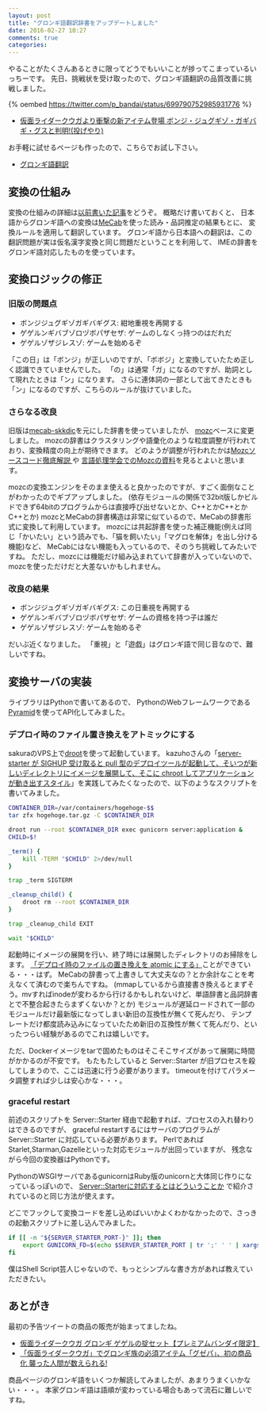 ```yaml
---
layout: post
title: "グロンギ語翻訳辞書をアップデートしました"
date: 2016-02-27 10:27
comments: true
categories: 
---
```


やることがたくさんあるときに限ってどうでもいいことが捗ってこまっているいっちーです。
先日、挑戦状を受け取ったので、グロンギ語翻訳の品質改善に挑戦しました。

{% oembed https://twitter.com/p_bandai/status/699790752985931776 %}

- [仮面ライダークウガより衝撃の新アイテム登場 ボンジ・ジュグギゾ・ガギバギ・グスと判明!(投げやり)](http://nlab.itmedia.co.jp/nl/articles/1602/17/news123.html)

お手軽に試せるページも作ったので、こちらでお試し下さい。

- [グロンギ語翻訳](http://shogo82148.github.io/Grongish/)


<!-- More -->

## 変換の仕組み

変換の仕組みの詳細は[以前書いた記事](http://shogo82148.hatenablog.com/entry/2012/02/11/181441)をどうぞ。
概略だけ書いておくと、
日本語からグロンギ語への変換は[MeCab](http://taku910.github.io/mecab/)を使った読み・品詞推定の結果もとに、
変換ルールを適用して翻訳しています。
グロンギ語から日本語への翻訳は、この翻訳問題が実は仮名漢字変換と同じ問題だということを利用して、
IMEの辞書をグロンギ語対応したものを使っています。

## 変換ロジックの修正

### 旧版の問題点

- ボンジジュグギゾガギバギグス: 紺地重視を再開する
- ゲゲルンギバブゾロヅボパザセザ: ゲームのしなくっ持つのはだれだ
- ゲゲルゾザジレスゾ: ゲームを始めるぞ

「この日」は「ボンジ」が正しいのですが、「ボボジ」と変換していたため正しく認識できていませんでした。
「の」は通常「ガ」になるのですが、助詞として現れたときは「ン」になります。
さらに連体詞の一部として出てきたときも「ン」になるのですが、こちらのルールが抜けていました。


### さらなる改良

旧版は[mecab-skkdic](http://chasen.org/~taku/software/mecab-skkserv/)を元にした辞書を使っていましたが、
[mozc](https://github.com/google/mozc)ベースに変更しました。
mozcの辞書はクラスタリングや語彙化のような粒度調整が行われており、変換精度の向上が期待できます。
どのようが調整が行われたかは[Mozcソースコード徹底解説 ](http://www.slideshare.net/nokuno/tokyotextmining02-mozc)や
[言語処理学会でのMozcの資料](http://www.anlp.jp/proceedings/annual_meeting/2011/pdf_dir/C4-3.pdf)を見るとよいと思います。

mozcの変換エンジンをそのまま使えると良かったのですが、すごく面倒なことがわかったのでギブアップしました。
(依存モジュールの関係で32bit版しかビルドできず64bitのプログラムからは直接呼び出せないとか、C++とかC++とかC++とか)
mozcとMeCabの辞書構造は非常に似ているので、MeCabの辞書形式に変換して利用しています。
mozcには共起辞書を使った補正機能(例えば同じ「かいたい」という読みでも、「猫を飼いたい」「マグロを解体」を出し分ける機能)など、
MeCabにはない機能も入っているので、そのうち挑戦してみたいですね。
ただし、mozcには機能だけ組み込まれていて辞書が入っていないので、mozcを使っただけだと大差ないかもしれません。


### 改良の結果

- ボンジジュグギゾガギバギグス: この日重視を再開する
- ゲゲルンギバブゾロヅボパザセザ: ゲームの資格を持つ子は誰だ
- ゲゲルゾザジレスゾ: ゲームを始めるぞ

だいぶ近くなりました。
「重視」と「遊戯」はグロンギ語で同じ音なので、難しいですね。


## 変換サーバの実装

ライブラリはPythonで書いてあるので、
PythonのWebフレームワークである[Pyramid](http://www.pylonsproject.org/)を使ってAPI化してみました。


### デプロイ時のファイル置き換えをアトミックにする

sakuraのVPS上で[droot](http://yuuki.hatenablog.com/entry/droot)を使って起動しています。
kazuhoさんの「[server-starter が SIGHUP 受け取ると pull 型のデプロイツールが起動して、そいつが新しいディレクトリにイメージを展開して、そこに chroot してアプリケーションが動き出すスタイル](https://twitter.com/kazuho/status/671489245895221248)」を実践してみたくなったので、以下のようなスクリプトを書いてみました。

``` bash
CONTAINER_DIR=/var/containers/hogehoge-$$
tar zfx hogehoge.tar.gz -C $CONTAINER_DIR

droot run --root $CONTAINER_DIR exec gunicorn server:application &
CHILD=$!

_term() {
    kill -TERM "$CHILD" 2>/dev/null
}

trap _term SIGTERM

_cleanup_child() {
    droot rm --root $CONTAINER_DIR
}

trap _cleanup_child EXIT

wait "$CHILD"
```

起動時にイメージの展開を行い、終了時には展開したディレクトリのお掃除をします。
[「デプロイ時のファイルの置き換えを atomic にする」](https://twitter.com/kazuho/status/671489766689341440)ことができている・・・はず。
MeCabの辞書って上書きして大丈夫なの？とか余計なことを考えなくて済むので楽ちんですね。
(mmapしているから直接書き換えるとまずそう。mvすればinodeが変わるから行けるかもしれないけど、単語辞書と品詞辞書とで不整合起きたらまずくないか？とか)
モジュールが遅延ロードされて一部のモジュールだけ最新版になってしまい新旧の互換性が無くて死んだり、
テンプレートだけ都度読み込みになっていたため新旧の互換性が無くて死んだり、といったつらい経験があるのでこれは嬉しいです。

ただ、Dockerイメージをtarで固めたものはそこそこサイズがあって展開に時間がかかるのが不安です。
もたもたしていると Server::Starter が旧プロセスを殺してしまうので、ここは迅速に行う必要があります。
timeoutを付けてパラメータ調整すれば少しは安心かな・・・。


### graceful restart

前述のスクリプトを Server::Starter 経由で起動すれば、プロセスの入れ替わりはできるのですが、
graceful restartするにはサーバのプログラムが Server::Starter に対応している必要があります。
PerlであればStarlet,Starman,Gazelleといった対応モジュールが出回っていますが、
残念ながら今回の変換器はPythonです。

PythonのWSGIサーバであるgunicornはRuby版のunicornと大体同じ作りになっているっぽいので、
[Server::Starterに対応するとはどういうことか](http://d.hatena.ne.jp/limitusus/20131225/1387993119)
で紹介されているのと同じ方法が使えます。

どこでフックして変換コードを差し込めばいいかよくわかなかったので、さっきの起動スクリプトに差し込んでみました。

``` bash
if [[ -n "${SERVER_STARTER_PORT-}" ]]; then
    export GUNICORN_FD=$(echo $SERVER_STARTER_PORT | tr ';' ' ' | xargs -n1 | cut -d= -f2 | xargs | tr ' ' ',')
fi
```

僕はShell Script芸人じゃないので、もっとシンプルな書き方があれば教えていただきたい。


## あとがき

最初の予告ツイートの商品の販売が始まってましたね。

- [仮面ライダークウガ グロンギ ゲゲルの掟セット【プレミアムバンダイ限定】](http://p-bandai.jp/item/item-1000102778/)
- [「仮面ライダークウガ」でグロンギ族の必須アイテム「グゼパ」、初の商品化 襲った人間が数えられる!](http://nlab.itmedia.co.jp/nl/articles/1602/27/news018.html)

商品ページのグロンギ語をいくつか解読してみましたが、あまりうまくいかない・・・。
本家グロンギ語は語順が変わっている場合もあって流石に難しいですね。
